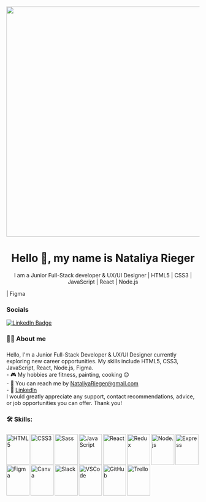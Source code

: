###

<p align="center">
  <img width="600" src="https://user-images.githubusercontent.com/74038190/225813708-98b745f2-7d22-48cf-9150-083f1b00d6c9.gif" />
</p>

###

<h1 align="center">Hello 👋, my name is Nataliya Rieger</h1>
<p align="center">I am a Junior Full-Stack developer & UX/UI Designer | HTML5 | CSS3 | JavaScript | React | Node.js</p> | Figma

### Socials

<div id="badges">
  <a href="https://www.linkedin.com/in/nataliya-rieger/">
    <img src="https://img.shields.io/badge/LinkedIn-blue?style=for-the-badge&logo=linkedin&logoColor=white" alt="LinkedIn Badge"/>
  </a>
</div>

###

<h3 align="left">👩‍💻 About me</h3>

###

<p align="left">Hello, I'm a Junior Full-Stack Developer & UX/UI Designer currently exploring new career opportunities. My skills include HTML5, CSS3, JavaScript, React, Node.js, Figma.
<br>- 🎮 My hobbies are fitness, painting, cooking 😊
<br>- 💌 You can reach me by <a href="mailto:NataliyaRieger@gmail.com">NataliyaRieger@gmail.com</a>
<br>- 🌈 <a href="https://www.linkedin.com/in/nataliya-rieger/">LinkedIn</a>
<br>I would greatly appreciate any support, contact recommendations, advice, or job opportunities you can offer. Thank you!</p>

###

<h3 align="left">🛠 Skills:</h3>

###

<div align="left">
  <img src="https://cdn.jsdelivr.net/gh/devicons/devicon/icons/html5/html5-original.svg" alt="HTML5" align="left" width="60" height="80" />
  <img src="https://cdn.jsdelivr.net/gh/devicons/devicon/icons/css3/css3-original.svg" alt="CSS3" align="left" width="60" height="80" />
  <img src="https://cdn.jsdelivr.net/gh/devicons/devicon/icons/sass/sass-original.svg" alt="Sass" align="left" width="60" height="80" />
  <img src="https://cdn.jsdelivr.net/gh/devicons/devicon/icons/javascript/javascript-original.svg" alt="JavaScript" align="left" width="60" height="80" />
  <img src="https://cdn.jsdelivr.net/gh/devicons/devicon/icons/react/react-original.svg" alt="React" align="left" width="60" height="80" />
  <img src="https://cdn.jsdelivr.net/gh/devicons/devicon/icons/redux/redux-original.svg" alt="Redux" align="left" width="60" height="80" />
  <img src="https://cdn.jsdelivr.net/gh/devicons/devicon/icons/nodejs/nodejs-original.svg" alt="Node.js" align="left" width="60" height="80" />
  <img src="https://cdn.jsdelivr.net/gh/devicons/devicon/icons/express/express-original.svg" alt="Express" align="left" width="60" height="80" />
  <img src="https://cdn.jsdelivr.net/gh/devicons/devicon/icons/figma/figma-original.svg" alt="Figma" align="left" width="60" height="80" />
  <img src="https://cdn.jsdelivr.net/gh/devicons/devicon/icons/canva/canva-original.svg" alt="Canva" align="left" width="60" height="80" />
  <img src="https://cdn.jsdelivr.net/gh/devicons/devicon/icons/slack/slack-original.svg" alt="Slack" align="left" width="60" height="80" />
  <img src="https://cdn.jsdelivr.net/gh/devicons/devicon/icons/vscode/vscode-original.svg" alt="VSCode" align="left" width="60" height="80" />
  <img src="https://cdn.jsdelivr.net/gh/devicons/devicon/icons/github/github-original.svg" alt="GitHub" align="left" width="60" height="80" />
  <img src="https://cdn.jsdelivr.net/gh/devicons/devicon/icons/trello/trello-plain.svg" alt="Trello" align="left" width="60" height="80" />
</div>
  
